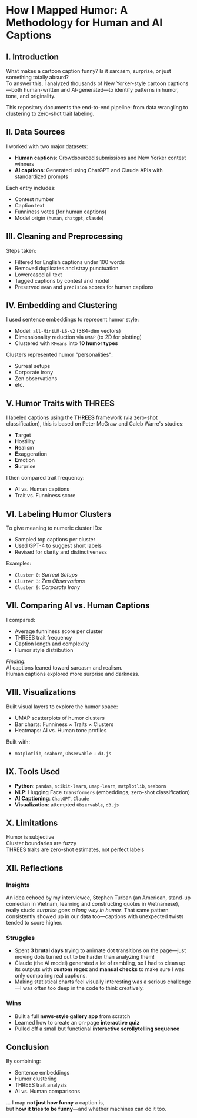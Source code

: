 # How I Mapped Humor: A Methodology for Human and AI Captions

## I. Introduction

What makes a cartoon caption funny? Is it sarcasm, surprise, or just something totally absurd?  
To answer this, I analyzed thousands of New Yorker-style cartoon captions—both human-written and AI-generated—to identify patterns in humor, tone, and originality.

This repository documents the end-to-end pipeline: from data wrangling to clustering to zero-shot trait labeling.


## II. Data Sources

I worked with two major datasets:

- **Human captions**: Crowdsourced submissions and New Yorker contest winners  
- **AI captions**: Generated using ChatGPT and Claude APIs with standardized prompts  

Each entry includes:
- Contest number  
- Caption text  
- Funniness votes (for human captions)  
- Model origin (`human`, `chatgpt`, `claude`)  

## III. Cleaning and Preprocessing

Steps taken:
- Filtered for English captions under 100 words  
- Removed duplicates and stray punctuation  
- Lowercased all text  
- Tagged captions by contest and model  
- Preserved `mean` and `precision` scores for human captions  

## IV. Embedding and Clustering

I used sentence embeddings to represent humor style:
- Model: `all-MiniLM-L6-v2` (384-dim vectors)  
- Dimensionality reduction via `UMAP` (to 2D for plotting)  
- Clustered with `KMeans` into **10 humor types**  

Clusters represented humor "personalities":
- Surreal setups  
- Corporate irony  
- Zen observations  
- etc.

## V. Humor Traits with THREES

I labeled captions using the **THREES** framework (via zero-shot classification), this is based on Peter McGraw and Caleb Warre's studies:

- **T**arget  
- **H**ostility  
- **R**ealism  
- **E**xaggeration  
- **E**motion  
- **S**urprise  

I then compared trait frequency:
- AI vs. Human captions  
- Trait vs. Funniness score  

## VI. Labeling Humor Clusters

To give meaning to numeric cluster IDs:
- Sampled top captions per cluster  
- Used GPT-4 to suggest short labels  
- Revised for clarity and distinctiveness  

Examples:
- `Cluster 0`: _Surreal Setups_  
- `Cluster 3`: _Zen Observations_  
- `Cluster 9`: _Corporate Irony_  

## VII. Comparing AI vs. Human Captions

I compared:
- Average funniness score per cluster  
- THREES trait frequency  
- Caption length and complexity  
- Humor style distribution  

 _Finding_:  
AI captions leaned toward sarcasm and realism.  
Human captions explored more surprise and darkness.

## VIII. Visualizations

Built visual layers to explore the humor space:
- UMAP scatterplots of humor clusters  
- Bar charts: Funniness × Traits × Clusters  
- Heatmaps: AI vs. Human tone profiles  

Built with:
- `matplotlib`, `seaborn`, `Observable` + `d3.js`  

## IX. Tools Used

- **Python**: `pandas`, `scikit-learn`, `umap-learn`, `matplotlib`, `seaborn`  
- **NLP**: Hugging Face `transformers` (embeddings, zero-shot classification)  
- **AI Captioning**: `ChatGPT`, `Claude`  
- **Visualization**: attempted `Observable`, `d3.js`  

## X. Limitations

Humor is subjective  
Cluster boundaries are fuzzy  
THREES traits are zero-shot estimates, not perfect labels  

## XII. Reflections

### Insights
An idea echoed by my interviewee, Stephen Turban (an American, stand-up comedian in Vietnam, learning and constructing quotes in Vietnamese), really stuck: _surprise goes a long way in humor_. That same pattern consistently showed up in our data too—captions with unexpected twists tended to score higher.

### Struggles
- Spent **3 brutal days** trying to animate dot transitions on the page—just moving dots turned out to be harder than analyzing them!
- Claude (the AI model) generated a lot of rambling, so I had to clean up its outputs with **custom regex** and **manual checks** to make sure I was only comparing real captions.
- Making statistical charts feel visually interesting was a serious challenge—I was often too deep in the code to think creatively.

### Wins
- Built a full **news-style gallery app** from scratch  
- Learned how to create an on-page **interactive quiz**  
- Pulled off a small but functional **interactive scrollytelling sequence**

## Conclusion

By combining:
- Sentence embeddings  
- Humor clustering  
- THREES trait analysis  
- AI vs. Human comparisons  

... I map **not just how funny** a caption is,  
but **how it tries to be funny**—and whether machines can do it too.

